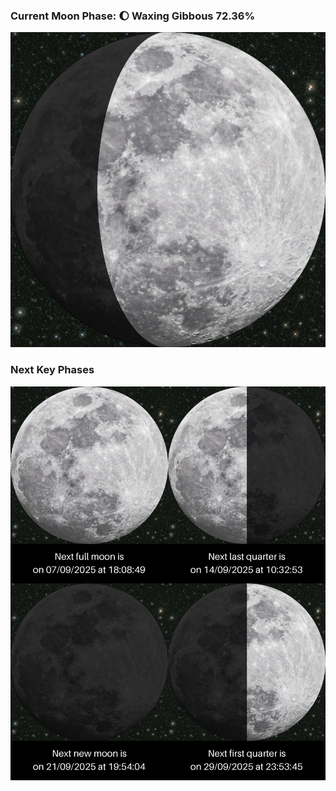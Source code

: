 ### Current Moon Phase: 🌔 Waxing Gibbous 72.36%
![Moon Phase](moonphase.png)
### Next Key Phases
![Gallery](gallery.png)